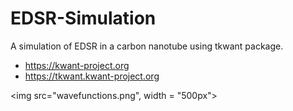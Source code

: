 # EDSR-Simulation
A simulation of EDSR in a carbon nanotube using tkwant package.

* https://kwant-project.org
* https://tkwant.kwant-project.org

<img src="wavefunctions.png", width = "500px">
